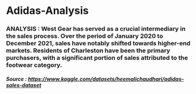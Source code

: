 # Adidas-Analysis
### ANALYSIS : West Gear has served as a crucial intermediary in the sales process. Over the period of January 2020 to December 2021, sales have notably shifted towards higher-end markets. Residents of Charleston have been the primary purchasers, with a significant portion of sales attributed to the footwear category.
##### Source : https://www.kaggle.com/datasets/heemalichaudhari/adidas-sales-dataset
